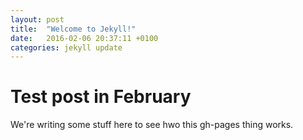 ```yaml
---
layout: post
title:  "Welcome to Jekyll!"
date:   2016-02-06 20:37:11 +0100
categories: jekyll update
---
```


# Test post in February

We're writing some stuff here to see hwo this gh-pages thing works.
